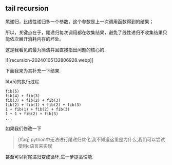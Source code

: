 
## tail recursion

尾递归，比线性递归多一个参数，这个参数是上一次调用函数得到的结果；

所以，关键点在于，尾递归每次调用都在收集结果，避免了线性递归不收集结果只能依次展开消耗内存的坏处。

这是我看见的最为简洁并且直接指出问题的核心的. 

![[recursion-20240105132806928.webp]]


下面我来为其补充一下结果. 

fib(5)的执行过程
```
fib(5)
fib(4) + fib(3)
fib(3) + fib(2) + fib(3)
fib(2) + fib(1) + fib(2) + fib(3)
1 + fib(1) + fib(2) + fib(3)
1 + 1 + fib(2) + fib(3)
... 

```

如果我们修改一下

>[!faq] python中无法进行尾递归优化,我不知道这里是为什么,我们可以尝试使用c语言来实现

甚至可以将尾递归变成循环,进一步提高性能. 